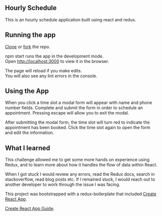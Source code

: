 ## Hourly Schedule
This is an hourly schedule application built using react and redux.

## Running the app

[Clone](https://help.github.com/articles/cloning-a-repository/) or [fork](https://help.github.com/articles/fork-a-repo/) the repo.

npm start runs the app in the development mode.<br>
Open [http://localhost:3000](http://localhost:3000) to view it in the browser.

The page will reload if you make edits.<br>
You will also see any lint errors in the console.

## Using the App

When you click a time slot a modal form will appear with name and phone number fields. Complete and submit the form in order to schedule an appointment. Pressing escape will allow you to exit the modal.

After submitting the modal form, the time slot will turn red to indicate the appointment has been booked. Click the time slot again to open the form and edit the information.

## What I learned

This challenge allowed me to get some more hands on experience using Redux, and to learn more about how it handles the flow of data within React. 

When I got stuck I would review any errors, read the Redux docs, search in stackoverflow, read blog posts etc. If I remained stuck, I would reach out to another developer to work through the issue I was facing.

This project was bootstrapped with a redux-boilerplate that included [Create React App](https://github.com/facebookincubator/create-react-app).

[Create React App Guide](https://github.com/facebookincubator/create-react-app/blob/master/packages/react-scripts/template/README.md).

